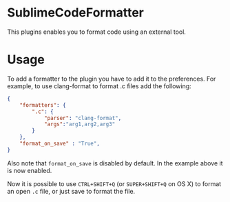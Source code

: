 # SublimeCodeFormatter
This plugins enables you to format code using an external tool.

# Usage
To add a formatter to the plugin you have to add it to the preferences.
For example, to use clang-format to format .c files add the following:
```json
{
	"formatters": {
    	".c": {
    		"parser": "clang-format",
    		"args":"arg1,arg2,arg3"
    	}
    },
    "format_on_save" : "True",
}
```
Also note that `format_on_save` is disabled by default. In the example
above it is now enabled.

Now it is possible to use `CTRL+SHIFT+Q` (or `SUPER+SHIFT+Q` on OS X) to
format an open `.c` file, or just save to format the file.
